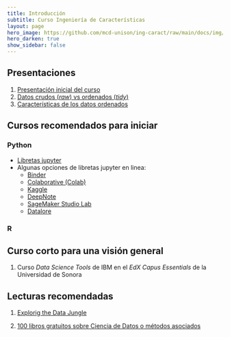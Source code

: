 ```yaml
---
title: Introducción 
subtitle: Curso Ingeniería de Características
layout: page
hero_image: https://github.com/mcd-unison/ing-caract/raw/main/docs/img/rectoria2_muse.jpg
hero_darken: true
show_sidebar: false
---
```



## Presentaciones

1. [Presentación inicial del curso](https://github.com/mcd-unison/ing-caract/raw/main/slides/inicial.pdf)
2. [Datos crudos (*raw*) vs ordenados (*tidy*)](https://github.com/mcd-unison/ing-caract/raw/main/slides/RawAndProcessedData.pdf)
3. [Características de los datos ordenados](https://github.com/mcd-unison/ing-caract/raw/main/slides/ComponentsOfTidyData.pdf)

## Cursos recomendados para iniciar

### Python

- [Libretas jupyter](intro-jupyter.html)
- Algunas opciones de libretas jupyter en linea:  
   - [Binder](https://mybinder.org)
   - [Colaborative (Colab)](https://colab.research.google.com)
   - [Kaggle](https://www.kaggle.com/code)
   - [DeepNote](https://deepnote.com)
   - [SageMaker Studio Lab](https://studiolab.sagemaker.aws)
   - [Datalore](https://datalore.jetbrains.com/)

### R



## Curso corto para una visión general

1. Curso *Data Science Tools* de IBM en el *EdX Capus Essentials* de la Universidad de Sonora


## Lecturas recomendadas

1. [Explorig the Data Jungle](https://itbook.store/files/9781617295065/exploring-the-data-jungle.pdf) 

2. [100 libros gratuitos sobre Ciencia de Datos o métodos asociados](https://www.theinsaneapp.com/2020/12/free-data-science-books-pdf.html)

